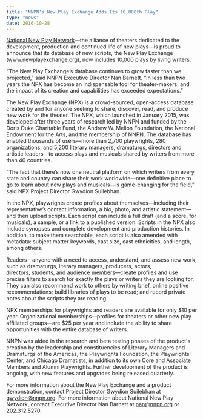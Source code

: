 ```yaml
---
title: "NNPN's New Play Exchange Adds Its 10,000th Play"
type: "news"
date: 2016-10-28
---
```


<span class="lead-in"><a href="http://www.nnpn.org" rel="nofollow">National New Play Network</a>—the alliance of theaters dedicated to the development, production and continued life of new plays—is proud to announce that its database of new scripts, the New Play Exchange (<a href="http://www.newplayexchange.org/" target="_blank" rel="nofollow">www.newplayexchange.org</a>), now includes 10,000 plays by living writers.</span>

“The New Play Exchange’s database continues to grow faster than we projected,” said NNPN Executive Director Nan Barnett. “In less than two years the NPX has become an indispensable tool for theater-makers, and the impact of its creation and capabilities has exceeded expectations.”

The New Play Exchange (NPX) is a crowd-sourced, open-access database created by and for anyone seeking to share, discover, read, and produce new work for the theater. The NPX, which launched in January 2015, was developed after three years of research led by NNPN and funded by the Doris Duke Charitable Fund, the Andrew W. Mellon Foundation, the National Endowment for the Arts, and the membership of NNPN. The database has enabled thousands of users—more than 2,700 playwrights, 280 organizations, and 5,200 literary managers, dramaturgs, directors and artistic leaders—to access plays and musicals shared by writers from more than 40 countries.

“The fact that there’s now one neutral platform on which writers from every state and country can share their work worldwide—one definitive place to go to learn about new plays and musicals—is game-changing for the field,” said NPX Project Director Gwydion Suilebhan.

In the NPX, playwrights create profiles about themselves—including their representative’s contact information, a bio, photo, and artistic statement—and then upload scripts. Each script can include a full draft (and a score, for musicals), a sample, or a link to a published version. Scripts in the NPX also include synopses and complete development and production histories. In addition, to make them searchable, each script is also amended with metadata: subject matter keywords, cast size, cast ethnicities, and length, among others.

Readers—anyone with a need to access, understand, and assess new work, such as dramaturgs, literary managers, producers, actors, directors, students, and audience members—create profiles and use precise filters to search for exactly the plays or writers they are looking for. They can also recommend work to others by writing brief, online positive recommendations; build libraries of plays to be read; and record private notes about the scripts they are reading.

NPX memberships for playwrights and readers are available for only $10 per year. Organizational memberships—profiles for theaters or other new play affiliated groups—are $25 per year and include the ability to share opportunities with the entire database of writers.

NNPN was aided in the research and beta testing phases of the product's creation by the leadership and constituencies of Literary Managers and Dramaturgs of the Americas, the Playwrights Foundation, the Playwrights' Center, and Chicago Dramatists, in addition to its own Core and Associate Members and Alumni Playwrights. Further development of the product is ongoing, with new features and upgrades being released quarterly.

For more information about the New Play Exchange and a product demonstration, contact Project Director Gwydion Suilebhan at <a href="mailto:gwydion@nnpn.org" target="_blank" rel="nofollow">gwydion@nnpn.org</a>. For more information about National New Play Network, contact Executive Director Nan Barnett at <a href="///C:/Users/gwydi/Documents/NNPN/New%20Play%20Exchange/Press/nan@nnpn.org" rel="nofollow">nan@nnpn.org</a> or 202.312.5270.

